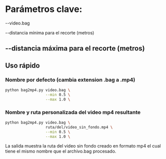 # Parámetros clave:

--video.bag

--distancia mínima para el recorte (metros)

--distancia máxima para el recorte (metros)
---
## Uso rápido
### Nombre por defecto (cambia extension .bag a .mp4)
```bash
python bag2mp4.py video.bag \
                  --min 0.5 \
                  --max 1.0 \
```

### Nombre y ruta personalizada del video mp4 resultante

```bash
python bag2mp4.py video.bag \
                  ruta/del/video_sin_fondo.mp4 \
                  --min 0.5 \
                  --max 1.0 \
```

La salida muestra la ruta del video sin fondo creado en formato mp4 el cual tiene el mismo nombre que el archivo.bag procesado.
